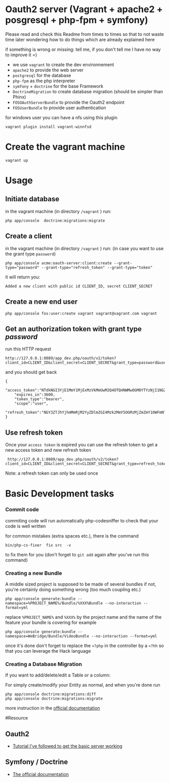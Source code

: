 # Oauth2 server (Vagrant + apache2 + posgresql + php-fpm + symfony)

Please read and check this Readme from times to times so that
to not waste time later wondering how to do things which are
already explained here

if something is wrong or missing: tell me, if you don't tell me
I have no way to improve it =)

  * we use `vagrant` to create the dev environnement
  * `apache2` to provide the web server
  * `postgresql` for the database
  * `php-fpm` as the php interpreter
  * `symfony` + `doctrine` for the base Framework
  * `DoctrineMigration` to create database migration (should be simpler than Phinx)
  * `FOSOAuthServerBundle` to provide the Oauth2 endpoint
  * `FOSUserBundle` to provide user authentication


for windows user you can have a nfs using this plugin

```
vagrant plugin install vagrant-winnfsd
```

# Create the vagrant machine

```
vagrant up
```

# Usage

## Initiate database


in the vagrant machine (in directory `/vagrant` ) run:

```
php app/console  doctrine:migrations:migrate
```

## Create a client

in the vagrant machine (in directory `/vagrant` ) run: (in case you want to use the grant type `password`)

```
php app/console acme:oauth-server:client:create --grant-type="password" --grant-type="refresh_token" --grant-type="token"
```

it will return you:

```
Added a new client with public id CLIENT_ID, secret CLIENT_SECRET
```

## Create a new end user

```
php app/console fos:user:create vagrant vagrant@vagrant.com vagrant
```

## Get an authorization token with grant type *password*

run this HTTP request

```
http://127.0.0.1:8089/app_dev.php/oauth/v2/token?client_id=CLIENT_ID&client_secret=CLIENT_SECRET&grant_type=password&username=vagrant&password=vagrant
```

and you should get back

```
{
    "access_token":"NTdkNGI3YjE1MmY1MjExMzVkMmUwM2Q4OTQ4NWMwOGM0YTYzNjI1NGZlM2I3ZGU2ZTE2NWQ4N2UyYTZiYmY4ZA",
    "expires_in":3600,
    "token_type":"bearer",
    "scope":"user",
    "refresh_token":"NGY3ZTJhYjhmMmRjM2YyZDlmZGI4Mzk2MmY5OGMzMjZmZmY1OWFmNTkyYWFlZDg5YWZlZjA2MDU2YzNjYmU2Mw"
}
```

## Use refresh token

Once your `access token` is expired you can use the refresh token to get a new access token and new refresh token

```
 http://127.0.0.1:8089/app_dev.php/oauth/v2/token?client_id=CLIENT_ID&client_secret=CLIENT_SECRET&grant_type=refresh_token&refresh_token=PREVIOUS_REFRESH_TOKEN
```

Note: a refresh token can only be used once

# Basic Development tasks

### Commit code

commiting code will run automatically php-codesniffer to check
that your code is well written

for common mistakes (extra spaces etc.), there is the command

```
bin/php-cs-fixer  fix src  -v
```

to fix them for you (don't forget to `git add` again after you've run this command)

### Creating a new Bundle

A middle sized project is supposed to be made of several bundles
if not, you're certainly doing something wrong (too much coupling etc.)

```
php app/console generate:bundle --namespace=%PROJECT_NAME%/Bundle/%XXX%Bundle --no-interaction --format=yml
```

replace `%PROJECT_NAME%` and `%XXX%` by the project name and the name of the feature
your bundle is covering for example

```
php app/console generate:bundle --namespace=WeBridge/Bundle/VideoBundle --no-interaction --format=yml
```

once it's done don't forget to replace the `<?php` in the controller by a `<?hh` so that you can leverage
the Hack language

### Creating a Database Migration

If you want to add/delete/edit a Table or a column:

For simply create/modify your Entity as normal, and when you're done run

```
php app/console doctrine:migrations:diff
php app/console doctrine:migrations:migrate
```

more instruction in the [official documentation](http://symfony.com/doc/current/bundles/DoctrineMigrationsBundle/index.html#generating-migrations-automatically)


#Resource

## Oauth2

 * [Tutorial I've followed to get the basic server working](http://blog.tankist.de/blog/2013/07/17/oauth2-explained-part-2-setting-up-oauth2-with-symfony2-using-fosoauthserverbundle/)

## Symfony / Doctrine

  * [The official documentation](http://symfony.com/doc/current/book/index.html)
